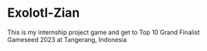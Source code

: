 # Exolotl-Zian
This is my internship project game and get to Top 10 Grand Finalist Gameseed 2023 at Tangerang, Indonesia
